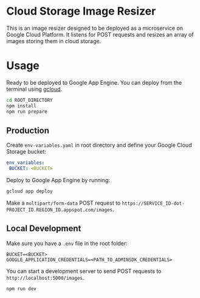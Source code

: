 ﻿# Cloud Storage Image Resizer
This is an image resizer designed to be deployed as a microservice on Google Cloud Platform. It listens for POST requests and resizes an array of images storing them in cloud storage.

# Usage
Ready to be deployed to Google App Engine. You can deploy from the terminal using [gcloud](https://cloud.google.com/sdk/docs/quickstarts).
```bash
cd ROOT_DIRECTORY
npm install
npm run prepare
```

## Production
Create `env-variables.yaml` in root directory and define your Google Cloud Storage bucket:
```yaml
env_variables:
 BUCKET: <BUCKET>
```
Deploy to Google App Engine by running:
```bash
gcloud app deploy
```
Make a `multipart/form-data` POST request to `
https://SERVICE_ID-dot-PROJECT_ID.REGION_ID.appspot.com/images
`.

## Local Development
Make sure you have a `.env` file in the root folder:
```
BUCKET=<BUCKET>
GOOGLE_APPLICATION_CREDENTIALS=<PATH_TO_ADMINSDK_CREDENTIALS>
```

You can start a development server to send POST requests to `http://localhost:5000/images`.
```bash
npm run dev
```
